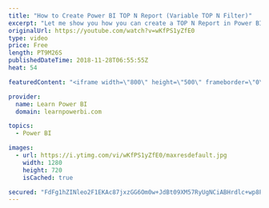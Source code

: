 ```yaml
---
title: "How to Create Power BI TOP N Report (Variable TOP N Filter)"
excerpt: "Let me show you how you can create a TOP N Report in Power BI, with a Variable N, so that you can show the Numbers and the Detail for Top 10, Top 50 or Top 100 Customers, Products or really anything else. And still have it fully interactive, so you can slice and dice it as you like. 👉 Download Power"
originalUrl: https://youtube.com/watch?v=wKfPS1yZfE0
type: video
price: Free
length: PT9M26S
publishedDateTime: 2018-11-28T06:55:55Z
heat: 54

featuredContent: "<iframe width=\"800\" height=\"500\" frameborder=\"0\" src=\"https://www.youtube.com/embed/wKfPS1yZfE0\" allow=\"accelerometer; autoplay; encrypted-media; gyroscope; picture-in-picture\" allowfullscreen></iframe>"

provider:
  name: Learn Power BI
  domain: learnpowerbi.com

topics:
  - Power BI

images:
  - url: https://i.ytimg.com/vi/wKfPS1yZfE0/maxresdefault.jpg
    width: 1280
    height: 720
    isCached: true

secured: "FdFg1hZINleo2F1EKAc87jxzGG6Om0w+JdBt09XM57RyUgNCiABHrdlc+wp8PasDfENg0WdASVziWeyMpjhZ7K0iLOvon+D0pXJfhiJTp/c+R4UJOoDII/5bH1QttJ61X4IsGwBQVwxxCXb+JB5O36dtl+JRCt67K3uqNFhcCFp+LRaT6ciVczyiZ1CbVsp9wlRNvxyTZIND1wznT+8MCW2HjjQKl/N0Tn8Y/uAH1eAjJiHNmf9L0UHN4hJdzi2rC2/GNRqVlzjkDRmWPKoUMD9WVRgkOZCtl0O6K8ceazREBHkMQ3LiHewzIbvrBK3JAgmyS+wInqlVm9k8Pt2lSX0S7J8zbU/FdDZg3HKUPttB1d/CNf14CFU0NPquJOyNBf0Q9vFT690zFtCXgKozrncJXNevCwDMNGbT461Qy2k=;jcd4m6O9uSab9gzThrwNiQ=="
---
```


